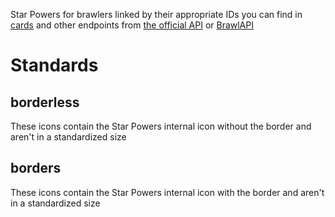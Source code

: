 Star Powers for brawlers linked by their appropriate IDs you can find in [cards](https://api.brawlify.com/game/csv_logic/cards) and other endpoints from [the official API](https://developer.brawlstars.com/) or [BrawlAPI](https://brawlapi.com/)

# Standards

## borderless
These icons contain the Star Powers internal icon without the border and aren't in a standardized size

## borders

These icons contain the Star Powers internal icon with the border and aren't in a standardized size